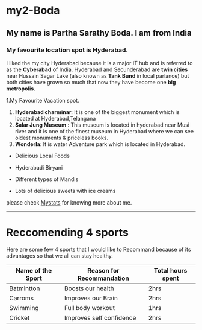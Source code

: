 # my2-Boda
## My name is Partha Sarathy Boda. I am from India
### My favourite location spot is Hyderabad.
I liked the my city Hyderabad because it is  a major IT hub and is referred to as the **Cyberabad** of India. Hyderabad and Secunderabad are **twin cities** near Hussain Sagar Lake (also known as **Tank Bund** in local parlance) but both cities have grown so much that now they have become one **big metropolis**.

1.My Favourite Vacation spot.
1. **Hyderabad charminar**: It is one of the biggest monument which is located at Hyderabad,Telangana
2. **Salar Jung Museum** : This museum is located in hyderabad near Musi river and it is one of the finest museum in Hyderabad where we can see oldest  monuments & priceless books.
3. **Wonderla**: It is water Adventure park which is located in Hyderabad.

- Delicious Local Foods

- Hyderabadi Biryani
- Different types of Mandis
- Lots of delicious sweets with ice creams

please check  [Mystats](MyStats.md) for knowing more about me.

---------------------------------------------------------
# Reccomending 4 sports
Here are some few 4 sports that I would like to Recommand because of its advantages so that we all can stay healthy.

| Name of the Sport| Reason for Recommandation| Total hours spent|
|------------------|--------------------------|------------------|
|Batmintton        |Boosts our health         |2hrs              |
|Carroms           |Improves our Brain        |2hrs              |
|Swimming          |Full body workout         |1hrs              |
|Cricket           |Improves self confidence  |2hrs              |        



